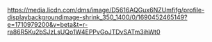 
https://media.licdn.com/dms/image/D5616AQGux6NZUmfifg/profile-displaybackgroundimage-shrink_350_1400/0/1690452465149?e=1710979200&v=beta&t=r-ra86R5Ku2bSJzLsUQo1W4EPPvGoJTDvSATm3ihWt0 
